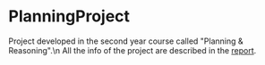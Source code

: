 # PlanningProject
Project developed in the second year course called "Planning &amp; Reasoning".\n
All the info of the project are described in the [report](https://github.com/FabrCas/Novel_LRTAstar/blob/main/report.pdf).

